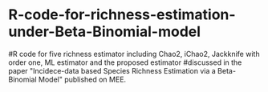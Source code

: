 # R-code-for-richness-estimation-under-Beta-Binomial-model
#R code for five richness estimator including Chao2, iChao2, Jackknife with order one, ML estimator and the proposed estimator 
#discussed in the paper "Incidece-data based Species Richness Estimation via a Beta-Binomial Model" published on MEE.
